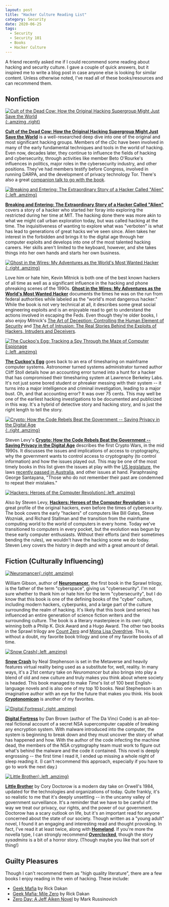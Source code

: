 ```yaml
---
layout: post
title: "Hacker Culture Reading List"
category: Security
date: 2020-06-25
tags:
  - Security
  - Security 101
  - Books
  - Hacker Culture
---
```


A friend recently asked me if I could recommend some reading about hacking and
security culture.  I gave a couple of quick answers, but it inspired me to write
a blog post in case anyone else is looking for similar content.  Unless
otherwise noted, I've read all of these books/resources and can recommend them.

<!--more-->

## Nonfiction ##

[![Cult of the Dead Cow: How the Original Hacking Supergroup Might Just Save the World](//ws-na.amazon-adsystem.com/widgets/q?_encoding=UTF8&ASIN=154176238X&Format=_SL160_&ID=AsinImage&MarketPlace=US&ServiceVersion=20070822&WS=1&tag=systemovecom-20&language=en_US){:.amzimg .right}](https://www.amazon.com/Cult-Dead-Cow-Original-Supergroup/dp/154176238X/ref=as_li_ss_il?_encoding=UTF8&qid=1592972632&sr=8-1&linkCode=li2&tag=systemovecom-20&linkId=ec04871aa1df66690df6f9de2406f340&language=en_US)

**[Cult of the Dead Cow: How the Original Hacking Supergroup Might Just Save the
World](https://amzn.to/2B583YP)** is a well-researched deep dive into one of the
original and most significant hacking groups.  Members of the cDc have been
involved in many of the early fundamental techniques and tools in the world of
hacking.  Even now, decades later, they continue to influence the fields of
hacking and cybersecurity, through activities like member Beto O'Rourke's
influences in politics, major roles in the cybersecurity industry, and other
positions.  They've had members testify before Congress, involved in running
DARPA, and the development of privacy technology Tor.  There's also a great
[companion talk to go with the
book](https://www.youtube.com/watch?v=QvZuAwLIsEo).

[![Breaking and Entering: The Extraordinary Story of a Hacker Called "Alien"](//ws-na.amazon-adsystem.com/widgets/q?_encoding=UTF8&ASIN=0544903218&Format=_SL160_&ID=AsinImage&MarketPlace=US&ServiceVersion=20070822&WS=1&tag=systemovecom-20&language=en_US){:.left .amzimg}](https://www.amazon.com/Breaking-Entering-Extraordinary-Hacker-Called/dp/0544903218/ref=as_li_ss_il?dchild=1&keywords=story+of+a+hacker+called&qid=1592974197&sr=8-1&linkCode=li2&tag=systemovecom-20&linkId=6484b2241b2662dedbd730b78fb79448&language=en_US)

**[Breaking and Entering: The Extraordinary Story of a Hacker Called
"Alien"](https://amzn.to/3duZq72)** covers a story of a hacker who started her
foray into exploring the restricted during her time at MIT.  The hacking done
there was more akin to what we might call urban exploration today, but was
called hacking at the time.  The inquisitiveness of wanting to explore what was
"verboten" is what has lead to generations of great hacks we've seen since.
Alien takes her interest in the forbidden and brings it to the digital age
through her computer exploits and develops into one of the most talented
hacking careers.  Her skills aren't limited to the keyboard, however, and she
takes things into her own hands and starts her own business.

[![Ghost in the Wires: My Adventures as the World's Most Wanted Hacker](//ws-na.amazon-adsystem.com/widgets/q?_encoding=UTF8&ASIN=0316037729&Format=_SL160_&ID=AsinImage&MarketPlace=US&ServiceVersion=20070822&WS=1&tag=systemovecom-20&language=en_US){:.right .amzimg}](https://www.amazon.com/Ghost-Wires-Adventures-Worlds-Wanted/dp/0316037729/ref=as_li_ss_il?_encoding=UTF8&pd_rd_i=0316037729&pd_rd_r=60709235-b524-41f1-ba1c-5208233b1c9c&pd_rd_w=ZSDVS&pd_rd_wg=RwOOh&pf_rd_p=4e3f7fc3-00c8-46a6-a4db-8457e6319578&pf_rd_r=AMF3QHRGHHQNTBN18XJN&psc=1&refRID=AMF3QHRGHHQNTBN18XJN&linkCode=li2&tag=systemovecom-20&linkId=6e856d350b955623b5cfe694874d2ac8&language=en_US)

Love him or hate him, Kevin Mitnick is both one of the best known hackers of all
time as well as a significant influence in the hacking and phone phreaking
scenes of the 1990s.  **[Ghost in the Wires: My Adventures as the World's Most
Wanted Hacker](https://amzn.to/3fT4Om2)** documents the times he was on the run
from federal authorities while labeled as the "world's most dangerous hacker."
While the book is not very technical at all, it describes some great social
engineering exploits and is an enjoyable read to get to understand the actions
involved in escaping the Feds.  Even though they're older books, I also enjoy
Mitnick's [The Art of Deception: Controlling the Human Element of
Security](https://amzn.to/3dvaXDB) and [The Art of Intrusion: The Real Stories
Behind the Exploits of Hackers, Intruders and
Deceivers](https://amzn.to/3hY6Vaj).

[![The Cuckoo's Egg: Tracking a Spy Through the Maze of Computer Espionage](//ws-na.amazon-adsystem.com/widgets/q?_encoding=UTF8&ASIN=1416507787&Format=_SL160_&ID=AsinImage&MarketPlace=US&ServiceVersion=20070822&WS=1&tag=systemovecom-20&language=en_US){:.left .amzimg}](https://www.amazon.com/Cuckoos-Egg-Tracking-Computer-Espionage/dp/1416507787/ref=as_li_ss_il?_encoding=UTF8&qid=&sr=&linkCode=li2&tag=systemovecom-20&linkId=7b9b2c71172fc8659ba81a001a1b0d29&language=en_US)

**[The Cuckoo's Egg](https://amzn.to/2NmhW76)** goes back to an era of
timesharing on mainframe computer systems.  Astronomer turned systems
administrator turned author Cliff Stoll details how an accounting error turned
into a hunt for a hacker that has compromised their timesharing system at
Lawrence Berkeley Labs.  It's not just some bored student or phreaker messing
with their system -- it turns into a major intelligence and criminal
investigation, leading to a major bust.  Oh, and that accounting error?  It was
over 75 cents.  This may well be one of the earliest hacking investigations to
be documented and publicized in this way.  It's a hybrid of detective story and
hacking story, and is just the right length to tell the story.

[![Crypto: How the Code Rebels Beat the Government -- Saving Privacy in the Digital Age](//ws-na.amazon-adsystem.com/widgets/q?_encoding=UTF8&ASIN=0670859508&Format=_SL160_&ID=AsinImage&MarketPlace=US&ServiceVersion=20070822&WS=1&tag=systemovecom-20&language=en_US){:.right .amzimg}](https://www.amazon.com/Crypto-Rebels-Government-Saving-Privacy-Digital/dp/0670859508/ref=as_li_ss_il?_encoding=UTF8&qid=1593138324&sr=1-1&linkCode=li2&tag=systemovecom-20&linkId=17b0bc1a897042b135690f268496f36c&language=en_US)

Steven Levy's **[Crypto: How the Code Rebels Beat the Government -- Saving
Privacy in the Digital Age](https://amzn.to/2VgQNqn)** describes the first
Crypto Wars, in the mid 1990s.  It discusses the issues and implications of
access to cryptography, why the government wants to control access to
cryptography (to control information) and how the issues played out.  This may
be one of the most timely books in this list given the issues at play with the
[US legislature](/2020/06/25/stop-earn-it-and-laed.html), the laws [recently
passed in Australia](https://www.bbc.com/news/world-australia-46463029), and
other issues at hand.  Paraphrasing George Santayana, "Those who do not remember
their past are condemned to repeat their mistakes."

[![Hackers: Heroes of the Computer Revolution](//ws-na.amazon-adsystem.com/widgets/q?_encoding=UTF8&ASIN=1449388396&Format=_SL160_&ID=AsinImage&MarketPlace=US&ServiceVersion=20070822&WS=1&tag=systemovecom-20&language=en_US){:.left .amzimg}](https://www.amazon.com/Hackers-Computer-Revolution-Steven-Levy/dp/1449388396/ref=as_li_ss_il?_encoding=UTF8&pd_rd_i=1449388396&pd_rd_r=7f4dbbdb-5ce6-4f01-8325-e93fe0524740&pd_rd_w=ZwjBb&pd_rd_wg=18gX9&pf_rd_p=327bd107-8f81-4cea-8249-0243ca14f16d&pf_rd_r=5AHZEP766N35X2NFEK6S&psc=1&refRID=5AHZEP766N35X2NFEK6S&linkCode=li2&tag=systemovecom-20&linkId=303911f9422a76a97619707433e0d634&language=en_US)

Also by Steven Levy, **[Hackers: Heroes of the Computer
Revolution](https://amzn.to/37ZKXz2)** is a great profile of the original
hackers, even before the times of cybersecurity.  The book covers the early
"hackers" of computers like Bill Gates, Steve Wozniak, and Richard Stallman and
the transition from the mainframe computing world to the world of computers in
every home.  Today we've transitioned to computers in every pocket, but the
evolution was begun by these early computer enthusiasts.  Without their efforts
(and their sometimes bending the rules), we wouldn't have the hacking scene we
do today.  Steven Levy covers the history in depth and with a great amount of
detail.

## Fiction (Culturally Influencing) ##

[![Neuromancer](//ws-na.amazon-adsystem.com/widgets/q?_encoding=UTF8&ASIN=0143111604&Format=_SL160_&ID=AsinImage&MarketPlace=US&ServiceVersion=20070822&WS=1&tag=systemovecom-20&language=en_US){:.right .amzimg}](https://www.amazon.com/Neuromancer-Penguin-Galaxy-William-Gibson/dp/0143111604/ref=as_li_ss_il?_encoding=UTF8&qid=1593140348&sr=1-1-50be07be-ed51-4b0f-8f11-b1fc0824f1e6&linkCode=li2&tag=systemovecom-20&linkId=a375a9193ebb813ff076def9ff9c4aad&language=en_US)

William Gibson, author of **[Neuromancer](https://amzn.to/2B1RtcE)**, the first
book in the Sprawl trilogy,
is the father of the term "cyberspace", giving us "cybersecurity".  I'm not sure
whether to thank him or hate him for the term "cybersecurity", but I do know
that this book is one of the defining books of the "cyber" culture, including
modern hackers, cyberpunks, and a large part of the culture surrounding the
realm of hacking.  It's likely that this book (and series) has influenced an entire
generation of science fiction writers and the surrounding culture.  The book is
a literary masterpiece in its own right, winning both a Philip K. Dick Award and
a Hugo Award.  The other two books in the Sprawl trilogy are [Count
Zero](https://amzn.to/2NuTBfl) and [Mona Lisa
Overdrive](https://amzn.to/2Z9n0RU).  This is, without a doubt, my favorite book
trilogy and one of my favorite books of all time.

[![Snow Crash](//ws-na.amazon-adsystem.com/widgets/q?_encoding=UTF8&ASIN=0553380958&Format=_SL160_&ID=AsinImage&MarketPlace=US&ServiceVersion=20070822&WS=1&tag=systemovecom-20&language=en_US){:.left .amzimg}](https://www.amazon.com/Snow-Crash-Neal-Stephenson/dp/0553380958/ref=as_li_ss_il?dchild=1&keywords=snow+crash&qid=1593140342&s=books&sr=1-1&linkCode=li2&tag=systemovecom-20&linkId=5858bedfbc5507ea91fdde381bbf18a2&language=en_US)

**[Snow Crash](https://amzn.to/2VlhEBU)** by Neal Stephenson is set in the
Metaverse and heavily features virtual reality being used as a substitute for,
well, reality.  In many ways, it's a 21st century take on *Neuromancer* but also
brings into play a blend of old and new culture and truly makes you think about
where society is headed.  This book managed to make *Time*'s list of 100 best
English-language novels and is also one of my top 10 books.  Neal Stephenson is
an imaginative author with an eye for the future that makes you think.  His book
**[Cryptonomicon](https://amzn.to/3i2QiKv)** is another of my favorites.

[![Digital Fortress](//ws-na.amazon-adsystem.com/widgets/q?_encoding=UTF8&ASIN=0739441671&Format=_SL160_&ID=AsinImage&MarketPlace=US&ServiceVersion=20070822&WS=1&tag=systemovecom-20&language=en_US){:.right .amzimg}](https://www.amazon.com/Digital-Fortress-Dan-Brown/dp/0739441671/ref=as_li_ss_il?_encoding=UTF8&qid=1593140214&sr=1-1&linkCode=li2&tag=systemovecom-20&linkId=2487996729427af8bbb1fce8c0635465&language=en_US)

**[Digital Fortress](https://amzn.to/2CLAQ5v)** by Dan Brown (author of The
Da Vinci Code) is an
all-too-real
fictional account of a secret NSA supercomputer capable of breaking any encryption
system.  With malware introduced into the computer, the system is beginning to
break down and they must uncover the story of what has happened and how.  With
the author of the code infecting the machine dead, the members of the NSA
cryptography team must work to figure out what's behind the malware and the code
it contained.  This novel is deeply engrossing -- the first time I read it, I
ended up missing a whole night of sleep reading it.  (I can't recommend this
approach, especially if you have to go to work the next day.)

[![Little Brother](//ws-na.amazon-adsystem.com/widgets/q?_encoding=UTF8&ASIN=0765323117&Format=_SL160_&ID=AsinImage&MarketPlace=US&ServiceVersion=20070822&WS=1&tag=systemovecom-20&language=en_US){:.left .amzimg}](https://www.amazon.com/Little-Brother-Cory-Doctorow/dp/0765323117/ref=as_li_ss_il?ie=UTF8&linkCode=li2&tag=systemovecom-20&linkId=e2682c4fecf7416b5f8de5cc41c27ca0&language=en_US)

**[Little Brother](https://amzn.to/3iaqxYX)** by Cory Doctorow is a modern day
take on Orwell's 1984, updated for the technologies and organizations of today.
Quite frankly, it's so realistic to me that it's deeply unsettling -- in the
uncanny valley of government surveillance.  It's a reminder that we have to be
careful of the way we treat our privacy, our rights, and the power of our
government.  Doctorow has a scary outlook on life, but it's an important read
for anyone concerned about the state of our society.  Though written as a "young
adult" novel, I found it an engaging and interesting read and thought provoking.
In fact, I've read it at least twice, along with
**[Homeland](https://amzn.to/2YABTNX)**.  If you're more the novella type, I can
strongly recommend **[Overclocked](https://amzn.to/31eZllD)**, though the story
*sysadmins* is a bit of a horror story.  (Though maybe you like that sort of
thing!)

## Guilty Pleasures ##

Though I can't recommend them as "high quality literature", there are a few
books I enjoy reading in the vein of hacking.  These include:

- [Geek Mafia](https://amzn.to/2VknHGQ) by Rick Dakan
- [Geek Mafia: Mile Zero](https://amzn.to/2NBDWe9) by Rick Dakan
- [Zero Day: A Jeff Aiken Novel](https://amzn.to/3i2XciW) by Mark Russinovich
